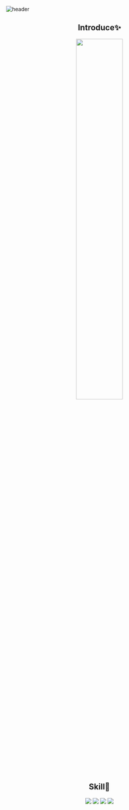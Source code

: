 ![header](https://capsule-render.vercel.app/api?type=slice&color=auto&height=100&section=header&text=HI&desc=I'm+DM&fontSize=45&rotate=8&fontAlignY=2&fontAlign=85&descAlignY=30&descAlign=90&&animation=twinkling)

<div align=center>
<h2>Introduce✨️</h2>

<img src='https://vo.la/tgBJ4' style='height:50%'></img>

<br>
<h2>Skill💫</h2>

<img src="https://img.shields.io/badge/Python-gray?style=flat&logo=Python&logoColor=#3776AB"/>
<img src="https://img.shields.io/badge/JS-gray?style=flat&logo=JavaScript&logoColor=yellow"/>
<img src="https://img.shields.io/badge/HTML-gray?style=flat&logo=HTML5&logoColor=#E34F26"/>
<img src="https://img.shields.io/badge/Lua-gray?style=flat&logo=Lua&logoColor=#2C2D72"/>

</div>
